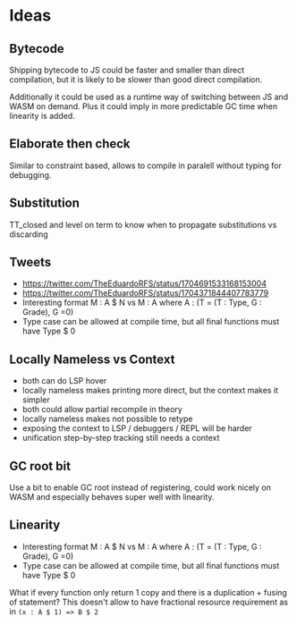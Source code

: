 # Ideas

## Bytecode

Shipping bytecode to JS could be faster and smaller than direct compilation, but it is likely to be slower than good direct compilation.

Additionally it could be used as a runtime way of switching between JS and WASM on demand. Plus it could imply in more predictable GC time when linearity is added.

## Elaborate then check

Similar to constraint based, allows to compile in paralell without typing for debugging.

## Substitution

TT_closed and level on term to know when to propagate substitutions vs discarding

## Tweets

- https://twitter.com/TheEduardoRFS/status/1704691533168153004
- https://twitter.com/TheEduardoRFS/status/1704371844407783779
- Interesting format M : A $ N vs M : A where A : (T = (T : Type, G : Grade), G =0)
- Type case can be allowed at compile time, but all final functions must have Type $ 0

## Locally Nameless vs Context

- both can do LSP hover
- locally nameless makes printing more direct, but the context makes it simpler
- both could allow partial recompile in theory
- locally nameless makes not possible to retype
- exposing the context to LSP / debuggers / REPL will be harder
- unification step-by-step tracking still needs a context

## GC root bit

Use a bit to enable GC root instead of registering, could work nicely on WASM and especially behaves super well with linearity.

## Linearity

- Interesting format M : A $ N vs M : A where A : (T = (T : Type, G : Grade), G =0)
- Type case can be allowed at compile time, but all final functions must have Type $ 0

What if every function only return 1 copy and there is a duplication + fusing of statement? This doesn't allow to have fractional resource requirement as in `(x : A $ 1) => B $ 2`

